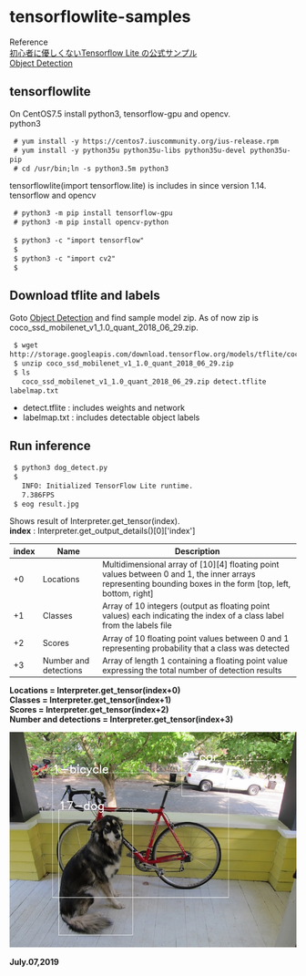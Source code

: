 # tensorflowlite-samples

Reference  
[初心者に優しくないTensorflow Lite の公式サンプル](https://qiita.com/yohachi/items/434f0da356161e82c242)  
[Object Detection](https://www.tensorflow.org/lite/models/object_detection/overview)  

## tensorflowlite  
On CentOS7.5 install python3, tensorflow-gpu and opencv.  
python3  
```
 # yum install -y https://centos7.iuscommunity.org/ius-release.rpm
 # yum install -y python35u python35u-libs python35u-devel python35u-pip
 # cd /usr/bin;ln -s python3.5m python3
```

tensorflowlite(import tensorflow.lite) is includes in since version 1.14.  
tensorflow and opencv  
```
 # python3 -m pip install tensorflow-gpu  
 # python3 -m pip install opencv-python  
 
 $ python3 -c "import tensorflow"
 $
 $ python3 -c "import cv2"
 $
```

## Download tflite and labels  

Goto [Object Detection](https://www.tensorflow.org/lite/models/object_detection/overview) and find sample model zip. As of now zip is coco_ssd_mobilenet_v1_1.0_quant_2018_06_29.zip.  
```
 $ wget http://storage.googleapis.com/download.tensorflow.org/models/tflite/coco_ssd_mobilenet_v1_1.0_quant_2018_06_29.zip
 $ unzip coco_ssd_mobilenet_v1_1.0_quant_2018_06_29.zip
 $ ls
   coco_ssd_mobilenet_v1_1.0_quant_2018_06_29.zip detect.tflite labelmap.txt
```
- detect.tflite : includes weights and network  
- labelmap.txt  : includes detectable object labels  

## Run inference  

```
 $ python3 dog_detect.py
 $
   INFO: Initialized TensorFlow Lite runtime.
   7.386FPS
 $ eog result.jpg
```

Shows result of Interpreter.get_tensor(index).  
**index** : Interpreter.get_output_details()[0]['index']  

|index     |Name                  |Description   |
|-         |-                     |-             |
|+0        |Locations             |Multidimensional array of [10][4] floating point values between 0 and 1, the inner arrays representing bounding boxes in the form [top, left, bottom, right] |
|+1        |Classes               |Array of 10 integers (output as floating point values) each indicating the index of a class label from the labels file |
|+2        |Scores                |Array of 10 floating point values between 0 and 1 representing probability that a class was detected |
|+3        |Number and detections |Array of length 1 containing a floating point value expressing the total number of detection results |


**Locations = Interpreter.get_tensor(index+0)**  
**Classes   = Interpreter.get_tensor(index+1)**  
**Scores    = Interpreter.get_tensor(index+2)**  
**Number and detections = Interpreter.get_tensor(index+3)**  

![](./dog_result.jpg)  

**July.07,2019**  

